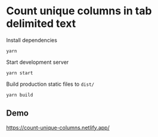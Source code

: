 # Count unique columns in tab delimited text

Install dependencies

    yarn

Start development server

    yarn start

Build production static files to `dist/`

    yarn build

## Demo

<https://count-unique-columns.netlify.app/>

